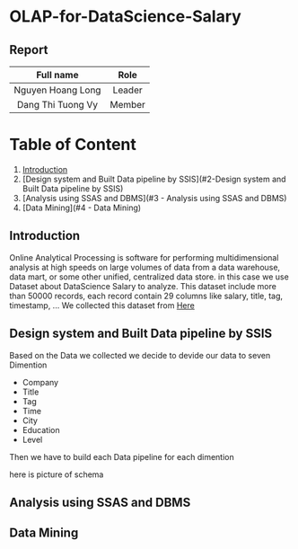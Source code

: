 # OLAP-for-DataScience-Salary


## Report
|Full name|Role|
|:--:|:--:|
| Nguyen Hoang Long| Leader |
| Dang Thi Tuong Vy| Member |
# Table of Content
1. [Introduction](#1-Introduction)
2. [Design system and Built Data pipeline by SSIS](#2-Design system and Built Data pipeline by SSIS)
3. [Analysis using SSAS and DBMS](#3 - Analysis using SSAS and DBMS)
4. [Data Mining](#4 - Data Mining)

## Introduction
Online Analytical Processing is software for performing multidimensional analysis at high speeds on large volumes of data from a data warehouse, data mart, or some other unified, centralized data store.
in this case we use Dataset about DataScience Salary to analyze.
This dataset include more than 50000 records, each record contain 29 columns like salary, title, tag, timestamp, ...
We collected this dataset from [Here](https://www.kaggle.com/datasets/jackogozaly/data-science-and-stem-salaries)

## Design system and Built Data pipeline by SSIS
Based on the Data we collected we decide to devide our data to seven Dimention
+ Company
+ Title
+ Tag
+ Time
+ City
+ Education
+ Level

Then we have to build each Data pipeline for each dimention


here is picture of schema


## Analysis using SSAS and DBMS

## Data Mining
